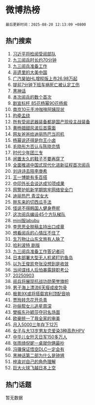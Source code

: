# 微博热榜

`最后更新时间：2025-08-20 12:13:09 +0800`

## 热门搜索

1. [习近平将检阅受阅部队](https://m.weibo.cn/search?containerid=100103type%3D1%26t%3D10%26q%3D%23%E4%B9%A0%E8%BF%91%E5%B9%B3%E5%B0%86%E6%A3%80%E9%98%85%E5%8F%97%E9%98%85%E9%83%A8%E9%98%9F%23&stream_entry_id=51&isnewpage=1&extparam=seat%3D1%26q%3D%2523%25E4%25B9%25A0%25E8%25BF%2591%25E5%25B9%25B3%25E5%25B0%2586%25E6%25A3%2580%25E9%2598%2585%25E5%258F%2597%25E9%2598%2585%25E9%2583%25A8%25E9%2598%259F%2523%26filter_type%3Drealtimehot%26stream_entry_id%3D51%26c_type%3D51%26dgr%3D0%26pos%3D0%26cate%3D10103%26display_time%3D1755663187%26pre_seqid%3D17556631879110283055282)
1. [九三阅兵时长约70分钟](https://m.weibo.cn/search?containerid=100103type%3D1%26t%3D10%26q%3D%23%E4%B9%9D%E4%B8%89%E9%98%85%E5%85%B5%E6%97%B6%E9%95%BF%E7%BA%A670%E5%88%86%E9%92%9F%23&stream_entry_id=31&isnewpage=1&extparam=seat%3D1%26q%3D%2523%25E4%25B9%259D%25E4%25B8%2589%25E9%2598%2585%25E5%2585%25B5%25E6%2597%25B6%25E9%2595%25BF%25E7%25BA%25A670%25E5%2588%2586%25E9%2592%259F%2523%26dgr%3D0%26stream_entry_id%3D31%26flag%3D2%26band_rank%3D1%26filter_type%3Drealtimehot%26realpos%3D1%26c_type%3D31%26pos%3D0%26lcate%3D5001%26cate%3D5001%26display_time%3D1755663187%26pre_seqid%3D17556631879110283055282)
1. [九三阅兵准备工作](https://m.weibo.cn/search?containerid=100103type%3D1%26t%3D10%26q%3D%23%E4%B9%9D%E4%B8%89%E9%98%85%E5%85%B5%E5%87%86%E5%A4%87%E5%B7%A5%E4%BD%9C%23&stream_entry_id=31&isnewpage=1&extparam=seat%3D1%26q%3D%2523%25E4%25B9%259D%25E4%25B8%2589%25E9%2598%2585%25E5%2585%25B5%25E5%2587%2586%25E5%25A4%2587%25E5%25B7%25A5%25E4%25BD%259C%2523%26dgr%3D0%26stream_entry_id%3D31%26flag%3D0%26band_rank%3D2%26filter_type%3Drealtimehot%26realpos%3D2%26c_type%3D31%26pos%3D1%26lcate%3D5001%26cate%3D5001%26display_time%3D1755663187%26pre_seqid%3D17556631879110283055282)
1. [非遗里的大美中国](https://m.weibo.cn/search?containerid=100103type%3D1%26t%3D10%26q%3D%23%E9%9D%9E%E9%81%97%E9%87%8C%E7%9A%84%E5%A4%A7%E7%BE%8E%E4%B8%AD%E5%9B%BD%23&stream_entry_id=31&isnewpage=1&extparam=seat%3D1%26q%3D%2523%25E9%259D%259E%25E9%2581%2597%25E9%2587%258C%25E7%259A%2584%25E5%25A4%25A7%25E7%25BE%258E%25E4%25B8%25AD%25E5%259B%25BD%2523%26dgr%3D0%26stream_entry_id%3D31%26flag%3D0%26band_rank%3D3%26filter_type%3Drealtimehot%26realpos%3D3%26c_type%3D31%26pos%3D2%26lcate%3D5001%26cate%3D5001%26display_time%3D1755663187%26pre_seqid%3D17556631879110283055282)
1. [广汽昊铂HL增程版上市26.98万起](https://m.weibo.cn/search?containerid=100103type%3D1%26t%3D296%26q%3D%23%E6%B2%B7%E9%92%B8%E6%B7%8F%E7%AE%94%23&hide_search_bar=1&replace_title=+)
1. [提前7分钟下班车祸死亡被认定工伤](https://m.weibo.cn/search?containerid=100103type%3D1%26t%3D10%26q%3D%23%E6%8F%90%E5%89%8D7%E5%88%86%E9%92%9F%E4%B8%8B%E7%8F%AD%E8%BD%A6%E7%A5%B8%E6%AD%BB%E4%BA%A1%E8%A2%AB%E8%AE%A4%E5%AE%9A%E5%B7%A5%E4%BC%A4%23&stream_entry_id=31&isnewpage=1&extparam=seat%3D1%26q%3D%2523%25E6%258F%2590%25E5%2589%258D7%25E5%2588%2586%25E9%2592%259F%25E4%25B8%258B%25E7%258F%25AD%25E8%25BD%25A6%25E7%25A5%25B8%25E6%25AD%25BB%25E4%25BA%25A1%25E8%25A2%25AB%25E8%25AE%25A4%25E5%25AE%259A%25E5%25B7%25A5%25E4%25BC%25A4%2523%26dgr%3D0%26stream_entry_id%3D31%26flag%3D2%26band_rank%3D4%26filter_type%3Drealtimehot%26realpos%3D4%26c_type%3D31%26pos%3D4%26lcate%3D5001%26cate%3D5001%26display_time%3D1755663187%26pre_seqid%3D17556631879110283055282)
1. [黑神话](https://m.weibo.cn/search?containerid=100103type%3D1%26t%3D10%26q%3D%23%E9%BB%91%E7%A5%9E%E8%AF%9D%23&stream_entry_id=31&isnewpage=1&extparam=seat%3D1%26q%3D%2523%25E9%25BB%2591%25E7%25A5%259E%25E8%25AF%259D%2523%26dgr%3D0%26stream_entry_id%3D31%26flag%3D16%26band_rank%3D5%26filter_type%3Drealtimehot%26realpos%3D5%26c_type%3D31%26pos%3D5%26lcate%3D5001%26cate%3D5001%26display_time%3D1755663187%26pre_seqid%3D17556631879110283055282)
1. [本次阅兵的数个首次](https://m.weibo.cn/search?containerid=100103type%3D1%26t%3D10%26q%3D%23%E6%9C%AC%E6%AC%A1%E9%98%85%E5%85%B5%E7%9A%84%E6%95%B0%E4%B8%AA%E9%A6%96%E6%AC%A1%23&stream_entry_id=31&isnewpage=1&extparam=seat%3D1%26q%3D%2523%25E6%259C%25AC%25E6%25AC%25A1%25E9%2598%2585%25E5%2585%25B5%25E7%259A%2584%25E6%2595%25B0%25E4%25B8%25AA%25E9%25A6%2596%25E6%25AC%25A1%2523%26dgr%3D0%26stream_entry_id%3D31%26flag%3D1%26band_rank%3D6%26filter_type%3Drealtimehot%26realpos%3D6%26c_type%3D31%26pos%3D6%26lcate%3D5001%26cate%3D5001%26display_time%3D1755663187%26pre_seqid%3D17556631879110283055282)
1. [剧宣标杆 85花杨幂90花杨紫](https://m.weibo.cn/search?containerid=100103type%3D1%26t%3D10%26q%3D%E5%89%A7%E5%AE%A3%E6%A0%87%E6%9D%86+85%E8%8A%B1%E6%9D%A8%E5%B9%8290%E8%8A%B1%E6%9D%A8%E7%B4%AB&stream_entry_id=31&isnewpage=1&extparam=seat%3D1%26q%3D%25E5%2589%25A7%25E5%25AE%25A3%25E6%25A0%2587%25E6%259D%2586%252085%25E8%258A%25B1%25E6%259D%25A8%25E5%25B9%258290%25E8%258A%25B1%25E6%259D%25A8%25E7%25B4%25AB%26dgr%3D0%26stream_entry_id%3D31%26flag%3D1%26band_rank%3D7%26filter_type%3Drealtimehot%26realpos%3D7%26c_type%3D31%26pos%3D7%26lcate%3D5001%26cate%3D5001%26display_time%3D1755663187%26pre_seqid%3D17556631879110283055282)
1. [南京10元手冲咖啡阿姨现状](https://m.weibo.cn/search?containerid=100103type%3D1%26t%3D10%26q%3D%E5%8D%97%E4%BA%AC10%E5%85%83%E6%89%8B%E5%86%B2%E5%92%96%E5%95%A1%E9%98%BF%E5%A7%A8%E7%8E%B0%E7%8A%B6&stream_entry_id=31&isnewpage=1&extparam=seat%3D1%26q%3D%25E5%258D%2597%25E4%25BA%25AC10%25E5%2585%2583%25E6%2589%258B%25E5%2586%25B2%25E5%2592%2596%25E5%2595%25A1%25E9%2598%25BF%25E5%25A7%25A8%25E7%258E%25B0%25E7%258A%25B6%26dgr%3D0%26stream_entry_id%3D31%26flag%3D0%26band_rank%3D8%26filter_type%3Drealtimehot%26realpos%3D8%26c_type%3D31%26pos%3D8%26lcate%3D5001%26cate%3D5001%26display_time%3D1755663187%26pre_seqid%3D17556631879110283055282)
1. [昀牵孟绕](https://m.weibo.cn/search?containerid=100103type%3D1%26t%3D10%26q%3D%23%E6%98%80%E7%89%B5%E5%AD%9F%E7%BB%95%23&stream_entry_id=31&isnewpage=1&extparam=seat%3D1%26q%3D%2523%25E6%2598%2580%25E7%2589%25B5%25E5%25AD%259F%25E7%25BB%2595%2523%26dgr%3D0%26stream_entry_id%3D31%26flag%3D1%26band_rank%3D9%26filter_type%3Drealtimehot%26realpos%3D9%26c_type%3D31%26pos%3D9%26lcate%3D5001%26cate%3D5001%26display_time%3D1755663187%26pre_seqid%3D17556631879110283055282)
1. [所有受阅武器装备都是国产现役主战装备](https://m.weibo.cn/search?containerid=100103type%3D1%26t%3D10%26q%3D%23%E6%89%80%E6%9C%89%E5%8F%97%E9%98%85%E6%AD%A6%E5%99%A8%E8%A3%85%E5%A4%87%E9%83%BD%E6%98%AF%E5%9B%BD%E4%BA%A7%E7%8E%B0%E5%BD%B9%E4%B8%BB%E6%88%98%E8%A3%85%E5%A4%87%23&stream_entry_id=31&isnewpage=1&extparam=seat%3D1%26q%3D%2523%25E6%2589%2580%25E6%259C%2589%25E5%258F%2597%25E9%2598%2585%25E6%25AD%25A6%25E5%2599%25A8%25E8%25A3%2585%25E5%25A4%2587%25E9%2583%25BD%25E6%2598%25AF%25E5%259B%25BD%25E4%25BA%25A7%25E7%258E%25B0%25E5%25BD%25B9%25E4%25B8%25BB%25E6%2588%2598%25E8%25A3%2585%25E5%25A4%2587%2523%26dgr%3D0%26stream_entry_id%3D31%26flag%3D1%26band_rank%3D10%26filter_type%3Drealtimehot%26realpos%3D10%26c_type%3D31%26pos%3D10%26lcate%3D5001%26cate%3D5001%26display_time%3D1755663187%26pre_seqid%3D17556631879110283055282)
1. [黄杨钿甜风波后首露面](https://m.weibo.cn/search?containerid=100103type%3D1%26t%3D10%26q%3D%23%E9%BB%84%E6%9D%A8%E9%92%BF%E7%94%9C%E9%A3%8E%E6%B3%A2%E5%90%8E%E9%A6%96%E9%9C%B2%E9%9D%A2%23&stream_entry_id=31&isnewpage=1&extparam=seat%3D1%26q%3D%2523%25E9%25BB%2584%25E6%259D%25A8%25E9%2592%25BF%25E7%2594%259C%25E9%25A3%258E%25E6%25B3%25A2%25E5%2590%258E%25E9%25A6%2596%25E9%259C%25B2%25E9%259D%25A2%2523%26dgr%3D0%26stream_entry_id%3D31%26flag%3D2%26band_rank%3D11%26filter_type%3Drealtimehot%26realpos%3D11%26c_type%3D31%26pos%3D11%26lcate%3D5001%26cate%3D5001%26display_time%3D1755663187%26pre_seqid%3D17556631879110283055282)
1. [网友爸爸给迪丽热巴当司机](https://m.weibo.cn/search?containerid=100103type%3D1%26t%3D10%26q%3D%23%E7%BD%91%E5%8F%8B%E7%88%B8%E7%88%B8%E7%BB%99%E8%BF%AA%E4%B8%BD%E7%83%AD%E5%B7%B4%E5%BD%93%E5%8F%B8%E6%9C%BA%23&stream_entry_id=31&isnewpage=1&extparam=seat%3D1%26q%3D%2523%25E7%25BD%2591%25E5%258F%258B%25E7%2588%25B8%25E7%2588%25B8%25E7%25BB%2599%25E8%25BF%25AA%25E4%25B8%25BD%25E7%2583%25AD%25E5%25B7%25B4%25E5%25BD%2593%25E5%258F%25B8%25E6%259C%25BA%2523%26dgr%3D0%26stream_entry_id%3D31%26flag%3D2%26band_rank%3D12%26filter_type%3Drealtimehot%26realpos%3D12%26c_type%3D31%26pos%3D12%26lcate%3D5001%26cate%3D5001%26display_time%3D1755663187%26pre_seqid%3D17556631879110283055282)
1. [杨幂说还得是你王小卤](https://m.weibo.cn/search?containerid=100103type%3D1%26t%3D10%26q%3D%23%E6%9D%A8%E5%B9%82%E8%AF%B4%E8%BF%98%E5%BE%97%E6%98%AF%E4%BD%A0%E7%8E%8B%E5%B0%8F%E5%8D%A4%23&stream_entry_id=31&isnewpage=1&extparam=seat%3D1%26q%3D%2523%25E6%259D%25A8%25E5%25B9%2582%25E8%25AF%25B4%25E8%25BF%2598%25E5%25BE%2597%25E6%2598%25AF%25E4%25BD%25A0%25E7%258E%258B%25E5%25B0%258F%25E5%258D%25A4%2523%26dgr%3D0%26stream_entry_id%3D31%26flag%3D1%26band_rank%3D13%26filter_type%3Drealtimehot%26realpos%3D13%26c_type%3D31%26pos%3D13%26lcate%3D5001%26cate%3D5001%26display_time%3D1755663187%26pre_seqid%3D17556631879110283055282)
1. [毛晓彤方否认与陈晓恋情](https://m.weibo.cn/search?containerid=100103type%3D1%26t%3D10%26q%3D%23%E6%AF%9B%E6%99%93%E5%BD%A4%E6%96%B9%E5%90%A6%E8%AE%A4%E4%B8%8E%E9%99%88%E6%99%93%E6%81%8B%E6%83%85%23&stream_entry_id=31&isnewpage=1&extparam=seat%3D1%26q%3D%2523%25E6%25AF%259B%25E6%2599%2593%25E5%25BD%25A4%25E6%2596%25B9%25E5%2590%25A6%25E8%25AE%25A4%25E4%25B8%258E%25E9%2599%2588%25E6%2599%2593%25E6%2581%258B%25E6%2583%2585%2523%26dgr%3D0%26stream_entry_id%3D31%26flag%3D2%26band_rank%3D14%26filter_type%3Drealtimehot%26realpos%3D14%26c_type%3D31%26pos%3D14%26lcate%3D5001%26cate%3D5001%26display_time%3D1755663187%26pre_seqid%3D17556631879110283055282)
1. [时代少年团三专](https://m.weibo.cn/search?containerid=100103type%3D1%26t%3D10%26q%3D%E6%97%B6%E4%BB%A3%E5%B0%91%E5%B9%B4%E5%9B%A2%E4%B8%89%E4%B8%93&stream_entry_id=31&isnewpage=1&extparam=seat%3D1%26q%3D%25E6%2597%25B6%25E4%25BB%25A3%25E5%25B0%2591%25E5%25B9%25B4%25E5%259B%25A2%25E4%25B8%2589%25E4%25B8%2593%26dgr%3D0%26stream_entry_id%3D31%26flag%3D1%26band_rank%3D15%26filter_type%3Drealtimehot%26realpos%3D15%26c_type%3D31%26pos%3D15%26lcate%3D5001%26cate%3D5001%26display_time%3D1755663187%26pre_seqid%3D17556631879110283055282)
1. [闲置太久的鞋子不要再穿了](https://m.weibo.cn/search?containerid=100103type%3D1%26t%3D10%26q%3D%E9%97%B2%E7%BD%AE%E5%A4%AA%E4%B9%85%E7%9A%84%E9%9E%8B%E5%AD%90%E4%B8%8D%E8%A6%81%E5%86%8D%E7%A9%BF%E4%BA%86&stream_entry_id=31&isnewpage=1&extparam=seat%3D1%26q%3D%25E9%2597%25B2%25E7%25BD%25AE%25E5%25A4%25AA%25E4%25B9%2585%25E7%259A%2584%25E9%259E%258B%25E5%25AD%2590%25E4%25B8%258D%25E8%25A6%2581%25E5%2586%258D%25E7%25A9%25BF%25E4%25BA%2586%26dgr%3D0%26stream_entry_id%3D31%26flag%3D0%26band_rank%3D16%26filter_type%3Drealtimehot%26realpos%3D16%26c_type%3D31%26pos%3D16%26lcate%3D5001%26cate%3D5001%26display_time%3D1755663187%26pre_seqid%3D17556631879110283055282)
1. [全面推进中国式现代化进新征程首次阅兵](https://m.weibo.cn/search?containerid=100103type%3D1%26t%3D10%26q%3D%23%E5%85%A8%E9%9D%A2%E6%8E%A8%E8%BF%9B%E4%B8%AD%E5%9B%BD%E5%BC%8F%E7%8E%B0%E4%BB%A3%E5%8C%96%E8%BF%9B%E6%96%B0%E5%BE%81%E7%A8%8B%E9%A6%96%E6%AC%A1%E9%98%85%E5%85%B5%23&stream_entry_id=31&isnewpage=1&extparam=seat%3D1%26q%3D%2523%25E5%2585%25A8%25E9%259D%25A2%25E6%258E%25A8%25E8%25BF%259B%25E4%25B8%25AD%25E5%259B%25BD%25E5%25BC%258F%25E7%258E%25B0%25E4%25BB%25A3%25E5%258C%2596%25E8%25BF%259B%25E6%2596%25B0%25E5%25BE%2581%25E7%25A8%258B%25E9%25A6%2596%25E6%25AC%25A1%25E9%2598%2585%25E5%2585%25B5%2523%26dgr%3D0%26stream_entry_id%3D31%26flag%3D1%26band_rank%3D17%26filter_type%3Drealtimehot%26realpos%3D17%26c_type%3D31%26pos%3D17%26lcate%3D5001%26cate%3D5001%26display_time%3D1755663187%26pre_seqid%3D17556631879110283055282)
1. [刘诗诗去陪李庚希](https://m.weibo.cn/search?containerid=100103type%3D1%26t%3D10%26q%3D%23%E5%88%98%E8%AF%97%E8%AF%97%E5%8E%BB%E9%99%AA%E6%9D%8E%E5%BA%9A%E5%B8%8C%23&stream_entry_id=31&isnewpage=1&extparam=seat%3D1%26q%3D%2523%25E5%2588%2598%25E8%25AF%2597%25E8%25AF%2597%25E5%258E%25BB%25E9%2599%25AA%25E6%259D%258E%25E5%25BA%259A%25E5%25B8%258C%2523%26dgr%3D0%26stream_entry_id%3D31%26flag%3D0%26band_rank%3D18%26filter_type%3Drealtimehot%26realpos%3D18%26c_type%3D31%26pos%3D18%26lcate%3D5001%26cate%3D5001%26display_time%3D1755663187%26pre_seqid%3D17556631879110283055282)
1. [王一博能有多百搭](https://m.weibo.cn/search?containerid=100103type%3D1%26t%3D10%26q%3D%23%E7%8E%8B%E4%B8%80%E5%8D%9A%E8%83%BD%E6%9C%89%E5%A4%9A%E7%99%BE%E6%90%AD%23&stream_entry_id=31&isnewpage=1&extparam=seat%3D1%26q%3D%2523%25E7%258E%258B%25E4%25B8%2580%25E5%258D%259A%25E8%2583%25BD%25E6%259C%2589%25E5%25A4%259A%25E7%2599%25BE%25E6%2590%25AD%2523%26dgr%3D0%26stream_entry_id%3D31%26flag%3D1%26band_rank%3D19%26filter_type%3Drealtimehot%26realpos%3D19%26c_type%3D31%26pos%3D19%26lcate%3D5001%26cate%3D5001%26display_time%3D1755663187%26pre_seqid%3D17556631879110283055282)
1. [中印外长会谈达成10项成果](https://m.weibo.cn/search?containerid=100103type%3D1%26t%3D10%26q%3D%23%E4%B8%AD%E5%8D%B0%E5%A4%96%E9%95%BF%E4%BC%9A%E8%B0%88%E8%BE%BE%E6%88%9010%E9%A1%B9%E6%88%90%E6%9E%9C%23&stream_entry_id=31&isnewpage=1&extparam=seat%3D1%26q%3D%2523%25E4%25B8%25AD%25E5%258D%25B0%25E5%25A4%2596%25E9%2595%25BF%25E4%25BC%259A%25E8%25B0%2588%25E8%25BE%25BE%25E6%2588%259010%25E9%25A1%25B9%25E6%2588%2590%25E6%259E%259C%2523%26dgr%3D0%26stream_entry_id%3D31%26flag%3D1%26band_rank%3D20%26filter_type%3Drealtimehot%26realpos%3D20%26c_type%3D31%26pos%3D20%26lcate%3D5001%26cate%3D5001%26display_time%3D1755663187%26pre_seqid%3D17556631879110283055282)
1. [网警护航新学期筑牢网络安全门](https://m.weibo.cn/search?containerid=100103type%3D1%26t%3D10%26q%3D%23%E7%BD%91%E8%AD%A6%E6%8A%A4%E8%88%AA%E6%96%B0%E5%AD%A6%E6%9C%9F%E7%AD%91%E7%89%A2%E7%BD%91%E7%BB%9C%E5%AE%89%E5%85%A8%E9%97%A8%23&stream_entry_id=31&isnewpage=1&extparam=seat%3D1%26q%3D%2523%25E7%25BD%2591%25E8%25AD%25A6%25E6%258A%25A4%25E8%2588%25AA%25E6%2596%25B0%25E5%25AD%25A6%25E6%259C%259F%25E7%25AD%2591%25E7%2589%25A2%25E7%25BD%2591%25E7%25BB%259C%25E5%25AE%2589%25E5%2585%25A8%25E9%2597%25A8%2523%26dgr%3D0%26stream_entry_id%3D31%26flag%3D0%26band_rank%3D21%26filter_type%3Drealtimehot%26realpos%3D21%26c_type%3D31%26pos%3D21%26lcate%3D5001%26cate%3D5001%26display_time%3D1755663187%26pre_seqid%3D17556631879110283055282)
1. [迪丽热巴 青涩女大](https://m.weibo.cn/search?containerid=100103type%3D1%26t%3D10%26q%3D%E8%BF%AA%E4%B8%BD%E7%83%AD%E5%B7%B4+%E9%9D%92%E6%B6%A9%E5%A5%B3%E5%A4%A7&stream_entry_id=31&isnewpage=1&extparam=seat%3D1%26q%3D%25E8%25BF%25AA%25E4%25B8%25BD%25E7%2583%25AD%25E5%25B7%25B4%2520%25E9%259D%2592%25E6%25B6%25A9%25E5%25A5%25B3%25E5%25A4%25A7%26dgr%3D0%26stream_entry_id%3D31%26flag%3D0%26band_rank%3D22%26filter_type%3Drealtimehot%26realpos%3D22%26c_type%3D31%26pos%3D22%26lcate%3D5001%26cate%3D5001%26display_time%3D1755663187%26pre_seqid%3D17556631879110283055282)
1. [胖东来的切西瓜手法](https://m.weibo.cn/search?containerid=100103type%3D1%26t%3D10%26q%3D%23%E8%83%96%E4%B8%9C%E6%9D%A5%E7%9A%84%E5%88%87%E8%A5%BF%E7%93%9C%E6%89%8B%E6%B3%95%23&stream_entry_id=31&isnewpage=1&extparam=seat%3D1%26q%3D%2523%25E8%2583%2596%25E4%25B8%259C%25E6%259D%25A5%25E7%259A%2584%25E5%2588%2587%25E8%25A5%25BF%25E7%2593%259C%25E6%2589%258B%25E6%25B3%2595%2523%26dgr%3D0%26stream_entry_id%3D31%26flag%3D0%26band_rank%3D23%26filter_type%3Drealtimehot%26realpos%3D23%26c_type%3D31%26pos%3D23%26lcate%3D5001%26cate%3D5001%26display_time%3D1755663187%26pre_seqid%3D17556631879110283055282)
1. [怪说不得韩国人健身卷呢](https://m.weibo.cn/search?containerid=100103type%3D1%26t%3D10%26q%3D%E6%80%AA%E8%AF%B4%E4%B8%8D%E5%BE%97%E9%9F%A9%E5%9B%BD%E4%BA%BA%E5%81%A5%E8%BA%AB%E5%8D%B7%E5%91%A2&stream_entry_id=31&isnewpage=1&extparam=seat%3D1%26q%3D%25E6%2580%25AA%25E8%25AF%25B4%25E4%25B8%258D%25E5%25BE%2597%25E9%259F%25A9%25E5%259B%25BD%25E4%25BA%25BA%25E5%2581%25A5%25E8%25BA%25AB%25E5%258D%25B7%25E5%2591%25A2%26dgr%3D0%26stream_entry_id%3D31%26flag%3D1%26band_rank%3D24%26filter_type%3Drealtimehot%26realpos%3D24%26c_type%3D31%26pos%3D24%26lcate%3D5001%26cate%3D5001%26display_time%3D1755663187%26pre_seqid%3D17556631879110283055282)
1. [这次阅兵编设45个方队梯队](https://m.weibo.cn/search?containerid=100103type%3D1%26t%3D10%26q%3D%23%E8%BF%99%E6%AC%A1%E9%98%85%E5%85%B5%E7%BC%96%E8%AE%BE45%E4%B8%AA%E6%96%B9%E9%98%9F%E6%A2%AF%E9%98%9F%23&stream_entry_id=31&isnewpage=1&extparam=seat%3D1%26q%3D%2523%25E8%25BF%2599%25E6%25AC%25A1%25E9%2598%2585%25E5%2585%25B5%25E7%25BC%2596%25E8%25AE%25BE45%25E4%25B8%25AA%25E6%2596%25B9%25E9%2598%259F%25E6%25A2%25AF%25E9%2598%259F%2523%26dgr%3D0%26stream_entry_id%3D31%26flag%3D0%26band_rank%3D25%26filter_type%3Drealtimehot%26realpos%3D25%26c_type%3D31%26pos%3D25%26lcate%3D5001%26cate%3D5001%26display_time%3D1755663187%26pre_seqid%3D17556631879110283055282)
1. [mini版labubu](https://m.weibo.cn/search?containerid=100103type%3D1%26t%3D10%26q%3D%23mini%E7%89%88labubu%23&stream_entry_id=31&isnewpage=1&extparam=seat%3D1%26q%3D%2523mini%25E7%2589%2588labubu%2523%26dgr%3D0%26stream_entry_id%3D31%26flag%3D1%26band_rank%3D26%26filter_type%3Drealtimehot%26realpos%3D26%26c_type%3D31%26pos%3D26%26lcate%3D5001%26cate%3D5001%26display_time%3D1755663187%26pre_seqid%3D17556631879110283055282)
1. [李思思全脱稿主持出口成章](https://m.weibo.cn/search?containerid=100103type%3D1%26t%3D10%26q%3D%E6%9D%8E%E6%80%9D%E6%80%9D%E5%85%A8%E8%84%B1%E7%A8%BF%E4%B8%BB%E6%8C%81%E5%87%BA%E5%8F%A3%E6%88%90%E7%AB%A0&stream_entry_id=31&isnewpage=1&extparam=seat%3D1%26q%3D%25E6%259D%258E%25E6%2580%259D%25E6%2580%259D%25E5%2585%25A8%25E8%2584%25B1%25E7%25A8%25BF%25E4%25B8%25BB%25E6%258C%2581%25E5%2587%25BA%25E5%258F%25A3%25E6%2588%2590%25E7%25AB%25A0%26dgr%3D0%26stream_entry_id%3D31%26flag%3D1%26band_rank%3D27%26filter_type%3Drealtimehot%26realpos%3D27%26c_type%3D31%26pos%3D27%26lcate%3D5001%26cate%3D5001%26display_time%3D1755663187%26pre_seqid%3D17556631879110283055282)
1. [想看阅兵的心情压不住了](https://m.weibo.cn/search?containerid=100103type%3D1%26t%3D10%26q%3D%23%E6%83%B3%E7%9C%8B%E9%98%85%E5%85%B5%E7%9A%84%E5%BF%83%E6%83%85%E5%8E%8B%E4%B8%8D%E4%BD%8F%E4%BA%86%23&stream_entry_id=31&isnewpage=1&extparam=seat%3D1%26q%3D%2523%25E6%2583%25B3%25E7%259C%258B%25E9%2598%2585%25E5%2585%25B5%25E7%259A%2584%25E5%25BF%2583%25E6%2583%2585%25E5%258E%258B%25E4%25B8%258D%25E4%25BD%258F%25E4%25BA%2586%2523%26dgr%3D0%26stream_entry_id%3D31%26flag%3D1%26band_rank%3D28%26filter_type%3Drealtimehot%26realpos%3D28%26c_type%3D31%26pos%3D28%26lcate%3D5001%26cate%3D5001%26display_time%3D1755663187%26pre_seqid%3D17556631879110283055282)
1. [生万物让山东文旅有人脉了](https://m.weibo.cn/search?containerid=100103type%3D1%26t%3D10%26q%3D%E7%94%9F%E4%B8%87%E7%89%A9%E8%AE%A9%E5%B1%B1%E4%B8%9C%E6%96%87%E6%97%85%E6%9C%89%E4%BA%BA%E8%84%89%E4%BA%86&stream_entry_id=31&isnewpage=1&extparam=seat%3D1%26q%3D%25E7%2594%259F%25E4%25B8%2587%25E7%2589%25A9%25E8%25AE%25A9%25E5%25B1%25B1%25E4%25B8%259C%25E6%2596%2587%25E6%2597%2585%25E6%259C%2589%25E4%25BA%25BA%25E8%2584%2589%25E4%25BA%2586%26dgr%3D0%26stream_entry_id%3D31%26flag%3D1%26band_rank%3D29%26filter_type%3Drealtimehot%26realpos%3D29%26c_type%3D31%26pos%3D29%26lcate%3D5001%26cate%3D5001%26display_time%3D1755663187%26pre_seqid%3D17556631879110283055282)
1. [哈利波特 剧版](https://m.weibo.cn/search?containerid=100103type%3D1%26t%3D10%26q%3D%E5%93%88%E5%88%A9%E6%B3%A2%E7%89%B9+%E5%89%A7%E7%89%88&stream_entry_id=31&isnewpage=1&extparam=seat%3D1%26q%3D%25E5%2593%2588%25E5%2588%25A9%25E6%25B3%25A2%25E7%2589%25B9%2520%25E5%2589%25A7%25E7%2589%2588%26dgr%3D0%26stream_entry_id%3D31%26flag%3D1%26band_rank%3D30%26filter_type%3Drealtimehot%26realpos%3D30%26c_type%3D31%26pos%3D30%26lcate%3D5001%26cate%3D5001%26display_time%3D1755663187%26pre_seqid%3D17556631879110283055282)
1. [九三阅兵准备工作答记者问](https://m.weibo.cn/search?containerid=100103type%3D1%26t%3D10%26q%3D%23%E4%B9%9D%E4%B8%89%E9%98%85%E5%85%B5%E5%87%86%E5%A4%87%E5%B7%A5%E4%BD%9C%E7%AD%94%E8%AE%B0%E8%80%85%E9%97%AE%23&stream_entry_id=31&isnewpage=1&extparam=seat%3D1%26q%3D%2523%25E4%25B9%259D%25E4%25B8%2589%25E9%2598%2585%25E5%2585%25B5%25E5%2587%2586%25E5%25A4%2587%25E5%25B7%25A5%25E4%25BD%259C%25E7%25AD%2594%25E8%25AE%25B0%25E8%2580%2585%25E9%2597%25AE%2523%26dgr%3D0%26stream_entry_id%3D31%26flag%3D0%26band_rank%3D31%26filter_type%3Drealtimehot%26realpos%3D31%26c_type%3D31%26pos%3D31%26lcate%3D5001%26cate%3D5001%26display_time%3D1755663187%26pre_seqid%3D17556631879110283055282)
1. [日本部署大型无人机紧盯钓鱼岛](https://m.weibo.cn/search?containerid=100103type%3D1%26t%3D10%26q%3D%23%E6%97%A5%E6%9C%AC%E9%83%A8%E7%BD%B2%E5%A4%A7%E5%9E%8B%E6%97%A0%E4%BA%BA%E6%9C%BA%E7%B4%A7%E7%9B%AF%E9%92%93%E9%B1%BC%E5%B2%9B%23&stream_entry_id=31&isnewpage=1&extparam=seat%3D1%26q%3D%2523%25E6%2597%25A5%25E6%259C%25AC%25E9%2583%25A8%25E7%25BD%25B2%25E5%25A4%25A7%25E5%259E%258B%25E6%2597%25A0%25E4%25BA%25BA%25E6%259C%25BA%25E7%25B4%25A7%25E7%259B%25AF%25E9%2592%2593%25E9%25B1%25BC%25E5%25B2%259B%2523%26dgr%3D0%26stream_entry_id%3D31%26flag%3D1%26band_rank%3D32%26filter_type%3Drealtimehot%26realpos%3D32%26c_type%3D31%26pos%3D32%26lcate%3D5001%26cate%3D5001%26display_time%3D1755663187%26pre_seqid%3D17556631879110283055282)
1. [以为王俊凯夸张没想到是收敛](https://m.weibo.cn/search?containerid=100103type%3D1%26t%3D10%26q%3D%E4%BB%A5%E4%B8%BA%E7%8E%8B%E4%BF%8A%E5%87%AF%E5%A4%B8%E5%BC%A0%E6%B2%A1%E6%83%B3%E5%88%B0%E6%98%AF%E6%94%B6%E6%95%9B&stream_entry_id=31&isnewpage=1&extparam=seat%3D1%26q%3D%25E4%25BB%25A5%25E4%25B8%25BA%25E7%258E%258B%25E4%25BF%258A%25E5%2587%25AF%25E5%25A4%25B8%25E5%25BC%25A0%25E6%25B2%25A1%25E6%2583%25B3%25E5%2588%25B0%25E6%2598%25AF%25E6%2594%25B6%25E6%2595%259B%26dgr%3D0%26stream_entry_id%3D31%26flag%3D1%26band_rank%3D33%26filter_type%3Drealtimehot%26realpos%3D33%26c_type%3D31%26pos%3D33%26lcate%3D5001%26cate%3D5001%26display_time%3D1755663187%26pre_seqid%3D17556631879110283055282)
1. [当间谍线人后怕暴露辞职考公](https://m.weibo.cn/search?containerid=100103type%3D1%26t%3D10%26q%3D%23%E5%BD%93%E9%97%B4%E8%B0%8D%E7%BA%BF%E4%BA%BA%E5%90%8E%E6%80%95%E6%9A%B4%E9%9C%B2%E8%BE%9E%E8%81%8C%E8%80%83%E5%85%AC%23&stream_entry_id=31&isnewpage=1&extparam=seat%3D1%26q%3D%2523%25E5%25BD%2593%25E9%2597%25B4%25E8%25B0%258D%25E7%25BA%25BF%25E4%25BA%25BA%25E5%2590%258E%25E6%2580%2595%25E6%259A%25B4%25E9%259C%25B2%25E8%25BE%259E%25E8%2581%258C%25E8%2580%2583%25E5%2585%25AC%2523%26dgr%3D0%26stream_entry_id%3D31%26flag%3D0%26band_rank%3D34%26filter_type%3Drealtimehot%26realpos%3D34%26c_type%3D31%26pos%3D34%26lcate%3D5001%26cate%3D5001%26display_time%3D1755663187%26pre_seqid%3D17556631879110283055282)
1. [20250903](https://m.weibo.cn/search?containerid=100103type%3D1%26t%3D10%26q%3D%2320250903%23&stream_entry_id=31&isnewpage=1&extparam=seat%3D1%26q%3D%252320250903%2523%26dgr%3D0%26stream_entry_id%3D31%26flag%3D1%26band_rank%3D35%26filter_type%3Drealtimehot%26realpos%3D35%26c_type%3D31%26pos%3D35%26lcate%3D5001%26cate%3D5001%26display_time%3D1755663187%26pre_seqid%3D17556631879110283055282)
1. [阅兵将展现抗战功勋荣誉旗帜](https://m.weibo.cn/search?containerid=100103type%3D1%26t%3D10%26q%3D%23%E9%98%85%E5%85%B5%E5%B0%86%E5%B1%95%E7%8E%B0%E6%8A%97%E6%88%98%E5%8A%9F%E5%8B%8B%E8%8D%A3%E8%AA%89%E6%97%97%E5%B8%9C%23&stream_entry_id=31&isnewpage=1&extparam=seat%3D1%26q%3D%2523%25E9%2598%2585%25E5%2585%25B5%25E5%25B0%2586%25E5%25B1%2595%25E7%258E%25B0%25E6%258A%2597%25E6%2588%2598%25E5%258A%259F%25E5%258B%258B%25E8%258D%25A3%25E8%25AA%2589%25E6%2597%2597%25E5%25B8%259C%2523%26dgr%3D0%26stream_entry_id%3D31%26flag%3D1%26band_rank%3D36%26filter_type%3Drealtimehot%26realpos%3D36%26c_type%3D31%26pos%3D36%26lcate%3D5001%26cate%3D5001%26display_time%3D1755663187%26pre_seqid%3D17556631879110283055282)
1. [男子海上漂流6天瘦成皮包骨](https://m.weibo.cn/search?containerid=100103type%3D1%26t%3D10%26q%3D%23%E7%94%B7%E5%AD%90%E6%B5%B7%E4%B8%8A%E6%BC%82%E6%B5%816%E5%A4%A9%E7%98%A6%E6%88%90%E7%9A%AE%E5%8C%85%E9%AA%A8%23&stream_entry_id=31&isnewpage=1&extparam=seat%3D1%26q%3D%2523%25E7%2594%25B7%25E5%25AD%2590%25E6%25B5%25B7%25E4%25B8%258A%25E6%25BC%2582%25E6%25B5%25816%25E5%25A4%25A9%25E7%2598%25A6%25E6%2588%2590%25E7%259A%25AE%25E5%258C%2585%25E9%25AA%25A8%2523%26dgr%3D0%26stream_entry_id%3D31%26flag%3D0%26band_rank%3D37%26filter_type%3Drealtimehot%26realpos%3D37%26c_type%3D31%26pos%3D37%26lcate%3D5001%26cate%3D5001%26display_time%3D1755663187%26pre_seqid%3D17556631879110283055282)
1. [极氪9X或将搭载宾利顶配音响](https://m.weibo.cn/search?containerid=100103type%3D1%26t%3D10%26q%3D%23%E6%9E%81%E6%B0%AA9X%E6%88%96%E5%B0%86%E6%90%AD%E8%BD%BD%E5%AE%BE%E5%88%A9%E9%A1%B6%E9%85%8D%E9%9F%B3%E5%93%8D%23&stream_entry_id=31&isnewpage=1&extparam=seat%3D1%26q%3D%2523%25E6%259E%2581%25E6%25B0%25AA9X%25E6%2588%2596%25E5%25B0%2586%25E6%2590%25AD%25E8%25BD%25BD%25E5%25AE%25BE%25E5%2588%25A9%25E9%25A1%25B6%25E9%2585%258D%25E9%259F%25B3%25E5%2593%258D%2523%26dgr%3D0%26stream_entry_id%3D31%26flag%3D1%26band_rank%3D38%26filter_type%3Drealtimehot%26realpos%3D38%26c_type%3D31%26pos%3D38%26lcate%3D5001%26cate%3D5001%26display_time%3D1755663187%26pre_seqid%3D17556631879110283055282)
1. [贾玲转念花开杀青](https://m.weibo.cn/search?containerid=100103type%3D1%26t%3D10%26q%3D%23%E8%B4%BE%E7%8E%B2%E8%BD%AC%E5%BF%B5%E8%8A%B1%E5%BC%80%E6%9D%80%E9%9D%92%23&stream_entry_id=31&isnewpage=1&extparam=seat%3D1%26q%3D%2523%25E8%25B4%25BE%25E7%258E%25B2%25E8%25BD%25AC%25E5%25BF%25B5%25E8%258A%25B1%25E5%25BC%2580%25E6%259D%2580%25E9%259D%2592%2523%26dgr%3D0%26stream_entry_id%3D31%26flag%3D1%26band_rank%3D39%26filter_type%3Drealtimehot%26realpos%3D39%26c_type%3D31%26pos%3D39%26lcate%3D5001%26cate%3D5001%26display_time%3D1755663187%26pre_seqid%3D17556631879110283055282)
1. [孙俪帮女儿追星周深](https://m.weibo.cn/search?containerid=100103type%3D1%26t%3D10%26q%3D%23%E5%AD%99%E4%BF%AA%E5%B8%AE%E5%A5%B3%E5%84%BF%E8%BF%BD%E6%98%9F%E5%91%A8%E6%B7%B1%23&stream_entry_id=31&isnewpage=1&extparam=seat%3D1%26q%3D%2523%25E5%25AD%2599%25E4%25BF%25AA%25E5%25B8%25AE%25E5%25A5%25B3%25E5%2584%25BF%25E8%25BF%25BD%25E6%2598%259F%25E5%2591%25A8%25E6%25B7%25B1%2523%26dgr%3D0%26stream_entry_id%3D31%26flag%3D1%26band_rank%3D40%26filter_type%3Drealtimehot%26realpos%3D40%26c_type%3D31%26pos%3D40%26lcate%3D5001%26cate%3D5001%26display_time%3D1755663187%26pre_seqid%3D17556631879110283055282)
1. [樊振东孙颖莎夺冠名场面](https://m.weibo.cn/search?containerid=100103type%3D1%26t%3D10%26q%3D%23%E6%A8%8A%E6%8C%AF%E4%B8%9C%E5%AD%99%E9%A2%96%E8%8E%8E%E5%A4%BA%E5%86%A0%E5%90%8D%E5%9C%BA%E9%9D%A2%23&stream_entry_id=31&isnewpage=1&extparam=seat%3D1%26q%3D%2523%25E6%25A8%258A%25E6%258C%25AF%25E4%25B8%259C%25E5%25AD%2599%25E9%25A2%2596%25E8%258E%258E%25E5%25A4%25BA%25E5%2586%25A0%25E5%2590%258D%25E5%259C%25BA%25E9%259D%25A2%2523%26dgr%3D0%26stream_entry_id%3D31%26flag%3D0%26band_rank%3D41%26filter_type%3Drealtimehot%26realpos%3D41%26c_type%3D31%26pos%3D41%26lcate%3D5001%26cate%3D5001%26display_time%3D1755663187%26pre_seqid%3D17556631879110283055282)
1. [欧豪统一了我全家的审美](https://m.weibo.cn/search?containerid=100103type%3D1%26t%3D10%26q%3D%E6%AC%A7%E8%B1%AA%E7%BB%9F%E4%B8%80%E4%BA%86%E6%88%91%E5%85%A8%E5%AE%B6%E7%9A%84%E5%AE%A1%E7%BE%8E&stream_entry_id=31&isnewpage=1&extparam=seat%3D1%26q%3D%25E6%25AC%25A7%25E8%25B1%25AA%25E7%25BB%259F%25E4%25B8%2580%25E4%25BA%2586%25E6%2588%2591%25E5%2585%25A8%25E5%25AE%25B6%25E7%259A%2584%25E5%25AE%25A1%25E7%25BE%258E%26dgr%3D0%26stream_entry_id%3D31%26flag%3D0%26band_rank%3D42%26filter_type%3Drealtimehot%26realpos%3D42%26c_type%3D31%26pos%3D42%26lcate%3D5001%26cate%3D5001%26display_time%3D1755663187%26pre_seqid%3D17556631879110283055282)
1. [月入5000三年存下12万](https://m.weibo.cn/search?containerid=100103type%3D1%26t%3D10%26q%3D%E6%9C%88%E5%85%A55000%E4%B8%89%E5%B9%B4%E5%AD%98%E4%B8%8B12%E4%B8%87&stream_entry_id=31&isnewpage=1&extparam=seat%3D1%26q%3D%25E6%259C%2588%25E5%2585%25A55000%25E4%25B8%2589%25E5%25B9%25B4%25E5%25AD%2598%25E4%25B8%258B12%25E4%25B8%2587%26dgr%3D0%26stream_entry_id%3D31%26flag%3D1%26band_rank%3D43%26filter_type%3Drealtimehot%26realpos%3D43%26c_type%3D31%26pos%3D43%26lcate%3D5001%26cate%3D5001%26display_time%3D1755663187%26pre_seqid%3D17556631879110283055282)
1. [女子与大13岁男友恋爱染3种高危HPV](https://m.weibo.cn/search?containerid=100103type%3D1%26t%3D10%26q%3D%23%E5%A5%B3%E5%AD%90%E4%B8%8E%E5%A4%A713%E5%B2%81%E7%94%B7%E5%8F%8B%E6%81%8B%E7%88%B1%E6%9F%933%E7%A7%8D%E9%AB%98%E5%8D%B1HPV%23&stream_entry_id=31&isnewpage=1&extparam=seat%3D1%26q%3D%2523%25E5%25A5%25B3%25E5%25AD%2590%25E4%25B8%258E%25E5%25A4%25A713%25E5%25B2%2581%25E7%2594%25B7%25E5%258F%258B%25E6%2581%258B%25E7%2588%25B1%25E6%259F%25933%25E7%25A7%258D%25E9%25AB%2598%25E5%258D%25B1HPV%2523%26dgr%3D0%26stream_entry_id%3D31%26flag%3D0%26band_rank%3D44%26filter_type%3Drealtimehot%26realpos%3D44%26c_type%3D31%26pos%3D44%26lcate%3D5001%26cate%3D5001%26display_time%3D1755663187%26pre_seqid%3D17556631879110283055282)
1. [中华儿女歼灭日军150多万人](https://m.weibo.cn/search?containerid=100103type%3D1%26t%3D10%26q%3D%23%E4%B8%AD%E5%8D%8E%E5%84%BF%E5%A5%B3%E6%AD%BC%E7%81%AD%E6%97%A5%E5%86%9B150%E5%A4%9A%E4%B8%87%E4%BA%BA%23&stream_entry_id=31&isnewpage=1&extparam=seat%3D1%26q%3D%2523%25E4%25B8%25AD%25E5%258D%258E%25E5%2584%25BF%25E5%25A5%25B3%25E6%25AD%25BC%25E7%2581%25AD%25E6%2597%25A5%25E5%2586%259B150%25E5%25A4%259A%25E4%25B8%2587%25E4%25BA%25BA%2523%26dgr%3D0%26stream_entry_id%3D31%26flag%3D1%26band_rank%3D45%26filter_type%3Drealtimehot%26realpos%3D45%26c_type%3D31%26pos%3D45%26lcate%3D5001%26cate%3D5001%26display_time%3D1755663187%26pre_seqid%3D17556631879110283055282)
1. [张雨绮倪妮一桌就你俩最吵](https://m.weibo.cn/search?containerid=100103type%3D1%26t%3D10%26q%3D%E5%BC%A0%E9%9B%A8%E7%BB%AE%E5%80%AA%E5%A6%AE%E4%B8%80%E6%A1%8C%E5%B0%B1%E4%BD%A0%E4%BF%A9%E6%9C%80%E5%90%B5&stream_entry_id=31&isnewpage=1&extparam=seat%3D1%26q%3D%25E5%25BC%25A0%25E9%259B%25A8%25E7%25BB%25AE%25E5%2580%25AA%25E5%25A6%25AE%25E4%25B8%2580%25E6%25A1%258C%25E5%25B0%25B1%25E4%25BD%25A0%25E4%25BF%25A9%25E6%259C%2580%25E5%2590%25B5%26dgr%3D0%26stream_entry_id%3D31%26flag%3D0%26band_rank%3D46%26filter_type%3Drealtimehot%26realpos%3D46%26c_type%3D31%26pos%3D46%26lcate%3D5001%26cate%3D5001%26display_time%3D1755663187%26pre_seqid%3D17556631879110283055282)
1. [冯骥保证悟空DLC一定会有](https://m.weibo.cn/search?containerid=100103type%3D1%26t%3D10%26q%3D%23%E5%86%AF%E9%AA%A5%E4%BF%9D%E8%AF%81%E6%82%9F%E7%A9%BADLC%E4%B8%80%E5%AE%9A%E4%BC%9A%E6%9C%89%23&stream_entry_id=31&isnewpage=1&extparam=seat%3D1%26q%3D%2523%25E5%2586%25AF%25E9%25AA%25A5%25E4%25BF%259D%25E8%25AF%2581%25E6%2582%259F%25E7%25A9%25BADLC%25E4%25B8%2580%25E5%25AE%259A%25E4%25BC%259A%25E6%259C%2589%2523%26dgr%3D0%26stream_entry_id%3D31%26flag%3D1%26band_rank%3D47%26filter_type%3Drealtimehot%26realpos%3D47%26c_type%3D31%26pos%3D47%26lcate%3D5001%26cate%3D5001%26display_time%3D1755663187%26pre_seqid%3D17556631879110283055282)
1. [黑神话第二部为什么是钟馗](https://m.weibo.cn/search?containerid=100103type%3D1%26t%3D10%26q%3D%23%E9%BB%91%E7%A5%9E%E8%AF%9D%E7%AC%AC%E4%BA%8C%E9%83%A8%E4%B8%BA%E4%BB%80%E4%B9%88%E6%98%AF%E9%92%9F%E9%A6%97%23&stream_entry_id=31&isnewpage=1&extparam=seat%3D1%26q%3D%2523%25E9%25BB%2591%25E7%25A5%259E%25E8%25AF%259D%25E7%25AC%25AC%25E4%25BA%258C%25E9%2583%25A8%25E4%25B8%25BA%25E4%25BB%2580%25E4%25B9%2588%25E6%2598%25AF%25E9%2592%259F%25E9%25A6%2597%2523%26dgr%3D0%26stream_entry_id%3D31%26flag%3D1%26band_rank%3D48%26filter_type%3Drealtimehot%26realpos%3D48%26c_type%3D31%26pos%3D48%26lcate%3D5001%26cate%3D5001%26display_time%3D1755663187%26pre_seqid%3D17556631879110283055282)
1. [梓渝对自己的角色理解](https://m.weibo.cn/search?containerid=100103type%3D1%26t%3D10%26q%3D%23%E6%A2%93%E6%B8%9D%E5%AF%B9%E8%87%AA%E5%B7%B1%E7%9A%84%E8%A7%92%E8%89%B2%E7%90%86%E8%A7%A3%23&stream_entry_id=31&isnewpage=1&extparam=seat%3D1%26q%3D%2523%25E6%25A2%2593%25E6%25B8%259D%25E5%25AF%25B9%25E8%2587%25AA%25E5%25B7%25B1%25E7%259A%2584%25E8%25A7%2592%25E8%2589%25B2%25E7%2590%2586%25E8%25A7%25A3%2523%26dgr%3D0%26stream_entry_id%3D31%26flag%3D1%26band_rank%3D49%26filter_type%3Drealtimehot%26realpos%3D49%26c_type%3D31%26pos%3D49%26lcate%3D5001%26cate%3D5001%26display_time%3D1755663187%26pre_seqid%3D17556631879110283055282)
1. [巨大火球飞越日本上空](https://m.weibo.cn/search?containerid=100103type%3D1%26t%3D10%26q%3D%23%E5%B7%A8%E5%A4%A7%E7%81%AB%E7%90%83%E9%A3%9E%E8%B6%8A%E6%97%A5%E6%9C%AC%E4%B8%8A%E7%A9%BA%23&stream_entry_id=31&isnewpage=1&extparam=seat%3D1%26q%3D%2523%25E5%25B7%25A8%25E5%25A4%25A7%25E7%2581%25AB%25E7%2590%2583%25E9%25A3%259E%25E8%25B6%258A%25E6%2597%25A5%25E6%259C%25AC%25E4%25B8%258A%25E7%25A9%25BA%2523%26dgr%3D0%26stream_entry_id%3D31%26flag%3D1%26band_rank%3D50%26filter_type%3Drealtimehot%26realpos%3D50%26c_type%3D31%26pos%3D50%26lcate%3D5001%26cate%3D5001%26display_time%3D1755663187%26pre_seqid%3D17556631879110283055282)

## 热门话题

暂无数据
